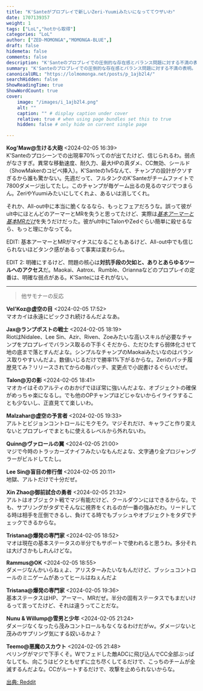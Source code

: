 ```yaml
---
title: "K'Santeがプロプレイで新しいZeri-Yuumiみたいになっててウザいわ"
date: 1707139357
weight: 1
tags: ["LoL","hotから取得"]
categories: "LoL"
author: ["ZED-MOMONGA","MOMONGA-BLUE",]
draft: false
hidemeta: false 
comments: false
description: "K'Santeのプロプレイでの圧倒的な存在感とバランス問題に対する不満の表明。"
summary: "K'Santeのプロプレイでの圧倒的な存在感とバランス問題に対する不満の表明。"
canonicalURL: "https://lolmomonga.net/posts/p_1ajb2l4/"
searchHidden: false
ShowReadingTime: true
ShowWordCount: true
cover:
    image: "/images/i_1ajb2l4.png"
    alt: ""
    caption: "" # display caption under cover
    relative: true # when using page bundles set this to true
    hidden: false # only hide on current single page

---
```

**Kog'Maw@生ける大砲** <2024-02-05 16:39>  
K'Santeのプロシーンでの出現率70%ってのが出てたけど、信じられるわ。弱点がなさすぎ。異常な移動速度、耐久力、最大HPの真ダメ、CC無効、シールド（ShowMakerのコピペ挿入）。K'Santeの1v5なんて、チャンプの設計がクソすぎるから誰も驚かない。先週だって、フルタンクのK'Santeがチームファイトで7800ダメージ出してたし。このチャンプが毎ゲーム出るの見るのマジでつまらん。ZeriやYuumiみたいにしてくれよ、あるいは消してくれ。

それか、All-out中に本当に脆くなるなら、もっとフェアだろうな。誤って彼がult中にほとんどのアーマーとMRを失うと思ってたけど、実際は[_基本アーマーと基本MRだけ_](https://leagueoflegends.fandom.com/wiki/K%27Sante/LoL)を失うだけだった。彼がult中にTalonやZedぐらい簡単に殺せるなら、もっと理にかなってる。

EDIT: 基本アーマーとMRがマイナスになることもあるけど、All-out中でも信じられないほどタンク感があるって事実は変わらん。

EDIT 2: 明確にするけど、問題の核心は**対抗手段の欠如と、ありとあらゆるツールへのアクセス**だ。Maokai、Aatrox、Rumble、Oriannaなどのプロプレイの定番は、明確な弱点がある。K'Santeにはそれがない。  

---

> 他サモナーの反応  

**Vel'Koz@虚空の目** <2024-02-05 17:52>  
マオカイは永遠にピックされ続けるんだよなあ。

**Jax@ランプポストの戦士** <2024-02-05 18:19>  
RiotはNidalee、Lee Sin、Azir、Riven、Zoeみたいな高いスキルが必要なチャンプをプロプレイでバランス取るの下手くそだから、ただひたすら弱体化させて地の底まで落とすんだよな。シンプルなチャンプのMaokaiみたいなのはバランス取りやすいんだよ。数値いじるだけで勝率1%下がるからな。Zeriのパッチ履歴見てみ？リリースされてからの毎パッチ、変更点で小説書けるぐらいだぜ。

**Talon@刃の影** <2024-02-05 18:41>  
マオカイはそのアルティのおかげでほぼ常に強いんだよな、オブジェクトの確保がめっちゃ楽になるし。でも他のOPチャンプほどじゃないからイライラすることも少ないし、正直見てて楽しいわ。

**Malzahar@虚空の予言者** <2024-02-05 19:33>  
アルトとビジョンコントロールにモクモク。マジそれだけ、キャラごと作り変えないとプロプレイでまともに使えるレベルから外れないわ。

**Quinn@ヴァロールの翼** <2024-02-05 21:00>  
マジで今時のトラッカーズナイフみたいなもんだよな、文字通り全プロジャングラーがビルドしてたし。

**Lee Sin@盲目の修行僧** <2024-02-05 20:11>  
地獄、アルトだけで十分だぜ。

**Xin Zhao@御前試合の勇者** <2024-02-05 21:32>  
アルトはオブジェクト戦でマジ有能だけど、クールダウンにはできるからな。でも、サプリングがタダでそんなに視界をくれるのが一番の強みだわ。リードしてる時は相手を圧倒できるし、負けてる時でもブッシュやオブジェクトをタダでチェックできるからな。

**Tristana@爆発の専門家** <2024-02-05 18:52>  
マオは現在の基本ステータスの半分でもサポートで使われると思うわ。多分それは大げさかもしれんけどな。

**Rammus@OK** <2024-02-05 18:55>  
ダメージなんかいらねぇよ、アリスターみたいなもんだけど、ブッシュコントロールのミニゲームがあってヒールはねぇんだよ

**Tristana@爆発の専門家** <2024-02-05 19:36>  
基本ステータスはHP、アーマー、MRだぜ。半分の固有ステータスでもまだいけるって言ってたけど、それは違うってことだな。

**Nunu & Willump@雪男と少年** <2024-02-05 21:24>  
ダメージなくなったら茂みコントロールもなくなるわけだがｗ。ダメージないと茂みのサプリング気にする奴いるかよ？

**Teemo@悪魔のスカウト** <2024-02-05 21:48>  
ペリングがマジで下手くそ。Wでフェドした敵ADCに飛び込んでCC全部ぶっぱなしても、向こうはビクともせずに立ち尽くしてるだけで、こっちのチームが全滅するんだよな。CCがルートするだけで、攻撃を止められないからな。




[出典: Reddit](https://www.reddit.com//r/leagueoflegends/comments/1ajb2l4/ksante_in_pro_play_is_the_new_zeriyuumi_and_im/)
